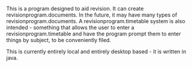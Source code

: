 This is a program designed to aid revision. It can create revisionprogram.documents. In the future, it may have many types of revisionprogram.documents.
A revisionprogram.timetable system is also intended - something that allows the user to enter a revisionprogram.timetable and have the program prompt them to enter things by subject, to be conveniently filed.

This is currently entirely local and entirely desktop based - it is written in java.
